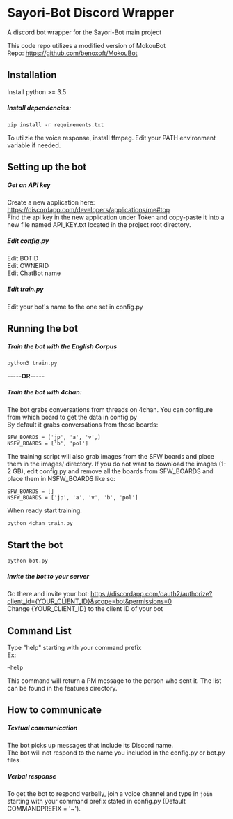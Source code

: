 # Sayori-Bot Discord Wrapper
A discord bot wrapper for the Sayori-Bot main project

This code repo utilizes a modified version of MokouBot <br>
Repo: https://github.com/benoxoft/MokouBot

## Installation
Install python >= 3.5

##### Install dependencies:
```
pip install -r requirements.txt
```

To utilzie the voice response, install ffmpeg.
Edit your PATH environment variable if needed.

## Setting up the bot

##### Get an API key
Create a new application here: https://discordapp.com/developers/applications/me#top <br>
Find the api key in the new application under Token and copy-paste it into a new file named API_KEY.txt located in the project root directory.<br>

##### Edit config.py

Edit BOTID <br>
Edit OWNERID <br>
Edit ChatBot name

##### Edit train.py

Edit your bot's name to the one set in config.py

## Running the bot

##### Train the bot with the English Corpus
```
python3 train.py
```

**-----OR-----**

##### Train the bot with 4chan:
The bot grabs conversations from threads on 4chan. You can configure from which board to get the data in config.py <br>
By default it grabs conversations from those boards:
```
SFW_BOARDS = ['jp', 'a', 'v',]
NSFW_BOARDS = ['b', 'pol']
```
The training script will also grab images from the SFW boards and place them in the images/ directory. If you do not want to download the images (1-2 GB), edit config.py and remove all the boards from SFW_BOARDS and place them in NSFW_BOARDS like so:
```
SFW_BOARDS = []
NSFW_BOARDS = ['jp', 'a', 'v', 'b', 'pol']
```
When ready start training:
```
python 4chan_train.py
```

## Start the bot
```
python bot.py
```

##### Invite the bot to your server
Go there and invite your bot: https://discordapp.com/oauth2/authorize?client_id={YOUR_CLIENT_ID}&scope=bot&permissions=0 <br>
Change {YOUR_CLIENT_ID} to the client ID of your bot

## Command List
Type "help" starting with your command prefix <br>
Ex: <br>
```
~help
```
This command will return a PM message to the person who sent it. The list can be found in the features directory.
## How to communicate
##### Textual communication
The bot picks up messages that include its Discord name. <br>
The bot will not respond to the name you included in the config.py or bot.py files <br>
##### Verbal response
To get the bot to respond verbally, join a voice channel and type in ```join``` starting with your command prefix stated in config.py (Default COMMANDPREFIX = '~').
